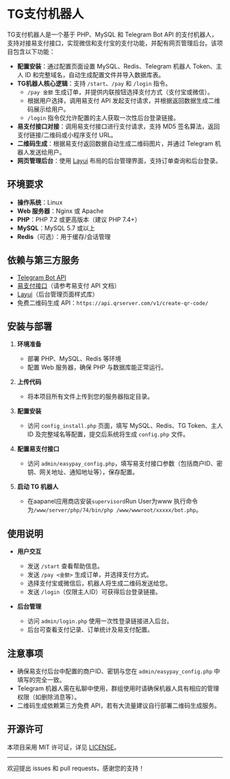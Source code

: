 # TG支付机器人

TG支付机器人是一个基于 PHP、MySQL 和 Telegram Bot API 的支付机器人，支持对接易支付接口，实现微信和支付宝的支付功能，并配有网页管理后台。该项目包含以下功能：

- **配置安装**：通过配置页面设置 MySQL、Redis、Telegram 机器人 Token、主人 ID 和完整域名，自动生成配置文件并导入数据库表。
- **TG机器人核心逻辑**：支持 `/start`、`/pay` 和 `/login` 指令。  
  - `/pay 金额` 生成订单，并提供内联按钮选择支付方式（支付宝或微信）。  
  - 根据用户选择，调用易支付 API 发起支付请求，并根据返回数据生成二维码展示给用户。  
  - `/login` 指令仅允许配置的主人获取一次性后台登录链接。
- **易支付接口对接**：调用易支付接口进行支付请求，支持 MD5 签名算法，返回支付链接/二维码或小程序支付 URL。
- **二维码生成**：根据易支付返回数据自动生成二维码图片，并通过 Telegram 机器人发送给用户。
- **网页管理后台**：使用 [Layui](https://www.layui.com/) 布局的后台管理界面，支持订单查询和后台登录。

## 环境要求

- **操作系统**：Linux
- **Web 服务器**：Nginx 或 Apache
- **PHP**：PHP 7.2 或更高版本（建议 PHP 7.4+）
- **MySQL**：MySQL 5.7 或以上
- **Redis**（可选）：用于缓存/会话管理


## 依赖与第三方服务

- [Telegram Bot API](https://core.telegram.org/bots/api)
- [易支付接口](#)（请参考易支付 API 文档）
- [Layui](https://www.layui.com/)（后台管理页面样式库）
- 免费二维码生成 API：`https://api.qrserver.com/v1/create-qr-code/`


## 安装与部署

1. **环境准备**  
   - 部署 PHP、MySQL、Redis 等环境
   - 配置 Web 服务器，确保 PHP 与数据库能正常运行。

2. **上传代码**  
   - 将本项目所有文件上传到您的服务器指定目录。

3. **配置安装**  
   - 访问 `config_install.php` 页面，填写 MySQL、Redis、TG Token、主人ID 及完整域名等配置，提交后系统将生成 `config.php` 文件。
  

4. **配置易支付接口**  
   - 访问 `admin/easypay_config.php`，填写易支付接口参数（包括商户ID、密钥、网关地址、通知地址等），保存配置。

5. **启动 TG 机器人**  
   - 在aapanel应用商店安装`supervisord`Run User为www 执行命令为`/www/server/php/74/bin/php /www/wwwroot/xxxxx/bot.php`。



## 使用说明

- **用户交互**  
  - 发送 `/start` 查看帮助信息。  
  - 发送 `/pay <金额>` 生成订单，并选择支付方式。  
  - 选择支付宝或微信后，机器人将生成二维码发送给您。  
  - 发送 `/login`（仅限主人ID）可获得后台登录链接。

- **后台管理**  
  - 访问 `admin/login.php` 使用一次性登录链接进入后台。  
  - 后台可查看支付记录、订单统计及易支付配置。

## 注意事项

- 确保易支付后台中配置的商户ID、密钥与您在 `admin/easypay_config.php` 中填写的完全一致。  
- Telegram 机器人需在私聊中使用，群组使用时请确保机器人具有相应的管理权限（如删除消息等）。  
- 二维码生成依赖第三方免费 API，若有大流量建议自行部署二维码生成服务。

## 开源许可

本项目采用 MIT 许可证，详见 [LICENSE](LICENSE)。

---

欢迎提出 issues 和 pull requests，感谢您的支持！
